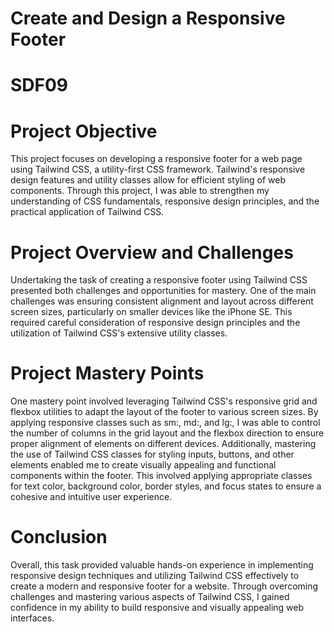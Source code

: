 # Create and Design a Responsive Footer
# SDF09

# Project Objective
This project focuses on developing a responsive footer for a web page using Tailwind CSS, a utility-first CSS framework. Tailwind's responsive design features and utility classes allow for efficient styling of web components. 
Through this project, I was able to strengthen my understanding of CSS fundamentals, responsive design principles, and the practical application of Tailwind CSS.

# Project Overview and Challenges 

Undertaking the task of creating a responsive footer using Tailwind CSS presented both challenges and opportunities for mastery. 
One of the main challenges was ensuring consistent alignment and layout across different screen sizes, particularly on smaller devices like the iPhone SE. 
This required careful consideration of responsive design principles and the utilization of Tailwind CSS's extensive utility classes.

# Project Mastery Points 
One mastery point involved leveraging Tailwind CSS's responsive grid and flexbox utilities to adapt the layout of the footer to various screen sizes. 
By applying responsive classes such as sm:, md:, and lg:, I was able to control the number of columns in the grid layout and the flexbox direction to ensure proper alignment of elements on different devices. Additionally, mastering the use of Tailwind CSS classes for styling inputs, buttons, and other elements enabled me to create visually appealing and functional components within the footer. This involved applying appropriate classes for text color, background color, border styles, and focus states to ensure a cohesive and intuitive user experience.

# Conclusion 
Overall, this task provided valuable hands-on experience in implementing responsive design techniques and utilizing Tailwind CSS effectively to create a modern and responsive footer for a website. 
Through overcoming challenges and mastering various aspects of Tailwind CSS, I gained confidence in my ability to build responsive and visually appealing web interfaces.





